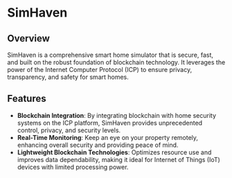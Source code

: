 # SimHaven

## Overview

SimHaven is a comprehensive smart home simulator that is secure, fast, and built on the robust foundation of blockchain technology. It leverages the power of the Internet Computer Protocol (ICP) to ensure privacy, transparency, and safety for smart homes.

## Features

- **Blockchain Integration**: By integrating blockchain with home security systems on the ICP platform, SimHaven provides unprecedented control, privacy, and security levels.
- **Real-Time Monitoring**: Keep an eye on your property remotely, enhancing overall security and providing peace of mind.
- **Lightweight Blockchain Technologies**: Optimizes resource use and improves data dependability, making it ideal for Internet of Things (IoT) devices with limited processing power.
